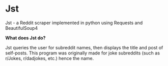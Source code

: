 # Jst
Jst - a Reddit scraper implemented in python using Requests and BeautifulSoup4

<b>What does Jst do?</b>

Jst queries the user for subreddit names, then displays the title and post of self-posts. This program was originally made for joke subreddits (such as r/Jokes, r/dadjokes, etc.) hence the name.
